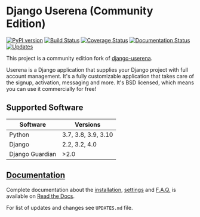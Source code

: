 # Django Userena (Community Edition)

[![PyPI version](https://badge.fury.io/py/django-userena-ce.svg)](https://badge.fury.io/py/django-userena-ce)
[![Build Status](https://github.com/django-userena-ce/django-userena-ce/workflows/Tox%20Tests/badge.svg)](https://github.com/django-userena-ce/django-userena-ce/actions?query=workflow%3Atox-tests+branch%3Amaster)
[![Coverage Status](https://coveralls.io/repos/github/django-userena-ce/django-userena-ce/badge.svg?branch=master)](https://coveralls.io/github/django-userena-ce/django-userena-ce?branch=master)
[![Documentation Status](https://readthedocs.org/projects/django-userena-ce/badge/?version=latest)](http://django-userena-ce.readthedocs.io/en/latest/?badge=latest)
[![Updates](https://pyup.io/repos/github/django-userena-ce/django-userena-ce/shield.svg)](https://pyup.io/repos/github/django-userena-ce/django-userena-ce/)

This project is a community edition fork of
[django-userena](https://github.com/bread-and-pepper/django-userena).

Userena is a Django application that supplies your Django project with full
account management. It's a fully customizable application that takes care of
the signup, activation, messaging and more. It's BSD licensed, which means you
can use it commercially for free!

## Supported Software

Software | Versions
---|---
Python | 3.7, 3.8, 3.9, 3.10
Django | 2.2, 3.2, 4.0
Django Guardian | \>2.0

## [Documentation](https://django-userena-ce.readthedocs.io/en/latest/index.html)

Complete documentation about the
[installation](https://django-userena-ce.readthedocs.io/en/latest/installation.html),
[settings](https://django-userena-ce.readthedocs.io/en/latest/settings.html) and
[F.A.Q.](https://django-userena-ce.readthedocs.io/en/latest/faq.html) is available on
[Read the Docs](https://django-userena-ce.readthedocs.io/en/latest/index.html).

For list of updates and changes see `UPDATES.md` file.
